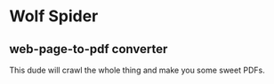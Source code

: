 # Wolf Spider
## web-page-to-pdf converter
This dude will crawl the whole thing and make you some sweet PDFs.
